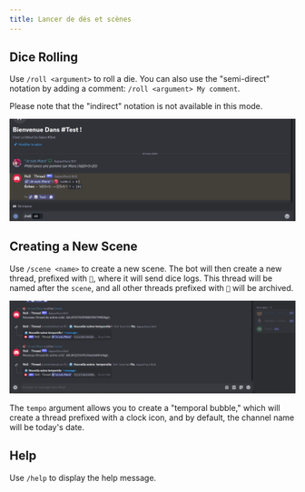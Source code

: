 ```yaml
---
title: Lancer de dés et scènes
---
```


## Dice Rolling

Use `/roll <argument>` to roll a die. You can also use the "semi-direct" notation by adding a comment: `/roll <argument> My comment`.

Please note that the "indirect" notation is not available in this mode.

![Roll](/assets/rolls/slash-commands.gif)

## Creating a New Scene

Use `/scene <name>` to create a new scene. The bot will then create a new thread, prefixed with `🎲`, where it will send dice logs. This thread will be named after the `scene`, and all other threads prefixed with `🎲` will be archived.

![Scene](/assets/rolls/scene.gif)

The `tempo` argument allows you to create a "temporal bubble," which will create a thread prefixed with a clock icon, and by default, the channel name will be today's date.

## Help

Use `/help` to display the help message.
